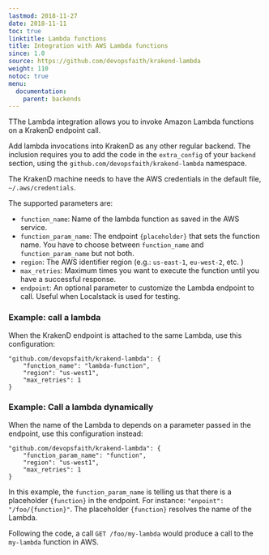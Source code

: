 ```yaml
---
lastmod: 2018-11-27
date: 2018-11-11
toc: true
linktitle: Lambda functions
title: Integration with AWS Lambda functions
since: 1.0
source: https://github.com/devopsfaith/krakend-lambda
weight: 110
notoc: true
menu:
  documentation:
    parent: backends
---
```


TThe Lambda integration allows you to invoke Amazon Lambda functions on a KrakenD endpoint call.

Add lambda invocations into KrakenD as any other regular backend. The inclusion requires you to add the code in the `extra_config` of your `backend` section, using the `github.com/devopsfaith/krakend-lambda` namespace.

The KrakenD machine needs to have the AWS credentials in the default file, `~/.aws/credentials`.

The supported parameters are:

*   `function_name`: Name of the lambda function as saved in the AWS service.
*   `function_param_name`: The endpoint `{placeholder}` that sets the function name. You have to choose between `function_name` and `function_param_name` but not both.
*   `region`: The AWS identifier region (e.g.: `us-east-1`, `eu-west-2`, etc. )
*   `max_retries`: Maximum times you want to execute the function until you have a successful response.
*   `endpoint`: An optional parameter to customize the Lambda endpoint to call. Useful when Localstack is used for testing.

### Example: call a lambda

When the KrakenD endpoint is attached to the same Lambda, use this configuration:

    "github.com/devopsfaith/krakend-lambda": {
        "function_name": "lambda-function",
        "region": "us-west1",
        "max_retries": 1
    }

### Example: Call a lambda dynamically

When the name of the Lambda to depends on a parameter passed in the endpoint, use this configuration instead:

    "github.com/devopsfaith/krakend-lambda": {
        "function_param_name": "function",
        "region": "us-west1",
        "max_retries": 1
    }

In this example, the `function_param_name` is telling us that there is a placeholder `{function}` in the endpoint. For instance: `"enpoint": "/foo/{function}"`. The placeholder `{function}` resolves the name of the Lambda.

Following the code, a call `GET /foo/my-lambda` would produce a call to the `my-lambda` function in AWS.
